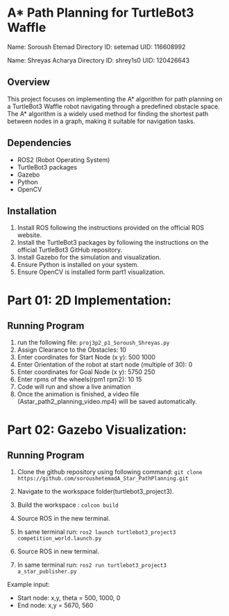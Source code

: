# A* Path Planning for TurtleBot3 Waffle

Name: Soroush Etemad
Directory ID: setemad
UID: 116608992

Name: Shreyas Acharya
Directory ID: shrey1s0
UID: 120426643

## Overview
This project focuses on implementing the A* algorithm for path planning on a TurtleBot3 Waffle robot navigating through a predefined obstacle space. The A* algorithm is a widely used method for finding the shortest path between nodes in a graph, making it suitable for navigation tasks.

## Dependencies
- ROS2 (Robot Operating System)
- TurtleBot3 packages
- Gazebo 
- Python 
- OpenCV

## Installation
1. Install ROS following the instructions provided on the official ROS website.
2. Install the TurtleBot3 packages by following the instructions on the official TurtleBot3 GitHub repository.
3. Install Gazebo for the simulation and visualization.
4. Ensure Python is installed on your system.
5. Ensure OpenCV is installed form part1 visualization.

# Part 01: 2D Implementation:
## Running Program
1. run the following file:
``` proj3p2_p1_Soroush_Shreyas.py ```
3. Assign Clearance to the Obstacles: 10
4. Enter coordinates for Start Node (x y): 500 1000
5. Enter Orientation of the robot at start node (multiple of 30): 0
6. Enter coordinates for Goal Node (x y): 5750 250
7. Enter rpms of the wheels(rpm1 rpm2): 10 15
8. Code will run and show a live animation
9. Once the animation is finished, a video file (Astar_path2_planning_video.mp4) will be saved automatically.

# Part 02: Gazebo Visualization: 

## Running Program
1. Clone the github repository using following command:
``` git clone https://github.com/soroushetemadA_Star_PathPlanning.git ```

2. Navigate to the workspace folder(turtlebot3_project3).
3. Build the workspace :
``` colcon build ```

4. Source ROS in the new terminal.
5. In same terminal run:
``` ros2 launch turtlebot3_project3 competition_world.launch.py ```
6. Source ROS in new terminal.
6. In same terminal run:
 ```ros2 run turtlebot3_project3 a_star_publisher.py ```


Example input: 
   - Start node: x,y, theta = 500, 1000, 0 
   - End node: x,y = 5670, 560
